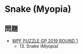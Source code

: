 # Snake (Myopia)

## 問題
- [WPF PUZZLE GP 2019 ROUND 1](../questions/wpfpgp2019_1.md)
	- 13\. Snake (Myopia)
